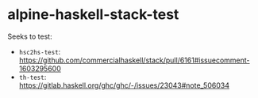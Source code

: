 # alpine-haskell-stack-test

Seeks to test:

* `hsc2hs-test`: https://github.com/commercialhaskell/stack/pull/6161#issuecomment-1603295600
* `th-test`: https://gitlab.haskell.org/ghc/ghc/-/issues/23043#note_506034
